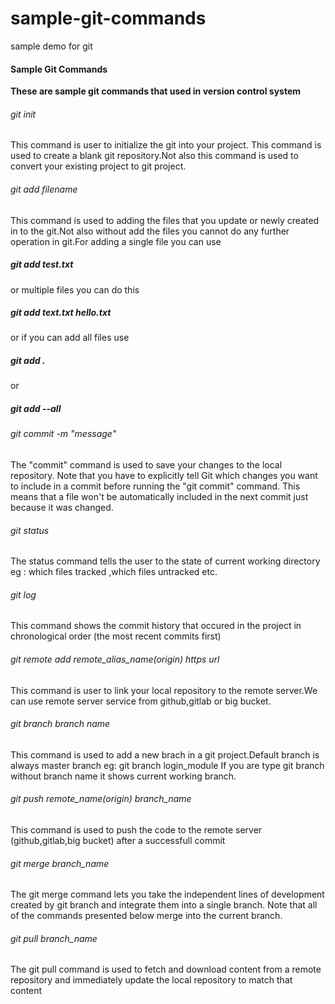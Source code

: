 # sample-git-commands
sample demo for git

<h4>Sample Git Commands</h4>

<b> These are sample git commands that used in version control system </b>

<h6>git init </h6> 

This command is user to initialize the git into your project. This command is used to create a blank git repository.Not also this command is used to convert your existing project 
to git project.

<h6>git add  filename</h6> 

This command is used to adding the files that you update or newly created in to the git.Not also without add the files you cannot do any further operation in git.For adding a single
file you can use <h5>git add test.txt</h5> or multiple files you can do this <h5>git add text.txt hello.txt</h5> or if you can add all files use <h5>git add .</h5> or <h5>git add --all</h5>

<h6> git commit -m "message" </h6>

The "commit" command is used to save your changes to the local repository. Note that you have to explicitly tell Git which changes you want to include in a commit before running the "git commit" command. This means that a file won't be automatically included in the next commit just because it was changed.

<h6> git status </h6>

The status command tells the user to the state of current working directory eg : which files tracked ,which files untracked etc.

<h6>git log</h6>

This command shows the commit history that occured in the project in chronological order (the most recent commits first)

<h6>git remote add  remote_alias_name(origin) https url</h6>

This command is user to link your local repository to the remote server.We can use remote server service from github,gitlab or big bucket.

<h6> git branch branch name </h6>

This command is used to add a new brach in a git project.Default branch is always master branch eg: <h7>   git branch login_module   <h7> If you are type git branch without branch name
it shows current working branch.

<h6>git push remote_name(origin) branch_name</h6>

This command is used to push the code to the remote server (github,gitlab,big bucket) after a successfull commit

<h6>git merge branch_name</h6>

 The git merge command lets you take the independent lines of development created by git branch and integrate them into a single branch. Note that all of the commands presented below merge into the current branch.

<h6>git pull branch_name</h6>

The git pull command is used to fetch and download content from a remote repository and immediately update the local repository to match that content
